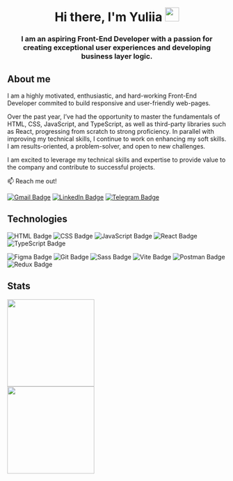 <h1 align="center">Hi there, I'm Yuliia <img src="https://github.com/blackcater/blackcater/raw/main/images/Hi.gif" height="32"/></h1>

<h3 align="center">I am an aspiring Front-End Developer with a passion for creating exceptional user experiences and developing business layer logic.</h3>


<h2>About me</h2>

<p>I am a highly motivated, enthusiastic, and hard-working Front-End Developer commited to build responsive and user-friendly web-pages.

Over the past year, I’ve had the opportunity to master the fundamentals of HTML, CSS, JavaScript, and TypeScript, as well as third-party libraries such as React, progressing from scratch to strong proficiency. In parallel with improving my technical skills, I continue to work on enhancing my soft skills. I am results-oriented, a problem-solver, and open to new challenges.

I am excited to leverage my technical skills and expertise to provide value to the company and contribute to successful projects.</p>

:mailbox: Reach me out!

[![Gmail Badge](https://img.shields.io/badge/Gmail-%23EA4335?style=flat&logoColor=white&logoSize=42&labelColor=%23EA4335&link=mailto%3Ababkina.yul%40gmail.com)](mailto:babkina.yul@gmail.com)
[![LinkedIn Badge](https://img.shields.io/badge/Linkedin-%230b65c2?style=flat&logoColor=white&logoSize=42&labelColor=%230b65c2&link=https%3A%2F%2Fwww.linkedin.com%2Fin%2Fyuliia-babkina%2F)](https://www.linkedin.com/in/yuliia-babkina/)
[![Telegram Badge](https://img.shields.io/badge/Telegram-%2326A5E4?style=flat&logoColor=white&logoSize=42&labelColor=%2326A5E4&link=https%3A%2F%2Ft.me%2Fyuliiababkina)](https://t.me/yuliiababkina)


<h2>Technologies</h2>

![HTML Badge](https://img.shields.io/badge/HTML-%23E34F26?style=flat&logo=html5&logoColor=white&logoSize=42&labelColor=%23E34F26)
![CSS Badge](https://img.shields.io/badge/CSS-%23663399?style=flat&logo=css&logoColor=white&logoSize=42&labelColor=%23663399)
![JavaScript Badge](https://img.shields.io/badge/JavaScript-%23F7DF1E?style=flat&logo=javascript&logoColor=white&logoSize=42&labelColor=%23F7DF1E)
![React Badge](https://img.shields.io/badge/React-%2361DAFB?style=flat&logo=react&logoColor=white&logoSize=42&labelColor=%2361DAFB)
![TypeScript Badge](https://img.shields.io/badge/TypeScript-%233178C6?style=flat&logo=typescript&logoColor=white&logoSize=42&labelColor=%233178C6)

![Figma Badge](https://img.shields.io/badge/Figma-%23F24E1E?style=flat&logo=figma&logoColor=white&logoSize=42&labelColor=%23F24E1E)
![Git Badge](https://img.shields.io/badge/Git-%23F05032?style=flat&logo=git&logoColor=white&logoSize=42&labelColor=%23F05032)
![Sass Badge](https://img.shields.io/badge/Sass-%23CC6699?style=flat&logo=sass&logoColor=white&logoSize=42&labelColor=%23CC6699)
![Vite Badge](https://img.shields.io/badge/Vite-%23646CFF?style=flat&logo=vite&logoColor=white&logoSize=42&labelColor=%23646CFF)
![Postman Badge](https://img.shields.io/badge/Postman-%23FF6C37?style=flat&logo=postman&logoColor=white&logoSize=42&labelColor=%23FF6C37)
![Redux Badge](https://img.shields.io/badge/Redux-%23764ABC?style=flat&logo=redux&logoColor=white&logoSize=42&labelColor=%23764ABC)


<h2>Stats</h2>

<a href="https://github.com/yuliiababkina/github-readme-stats">
  <img height=200 align="center" src="https://github-readme-stats.vercel.app/api?username=yuliiababkina&theme=transparent" />
</a>


<br/>


<a href="https://github.com/yuliiababkina/convoychat">
  <img height=200 align="center" src="https://github-readme-stats.vercel.app/api/top-langs?username=yuliiababkina&layout=compact&langs_count=8&card_width=380&theme=transparent" />
</a>











